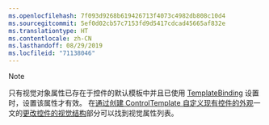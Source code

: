 ```yaml
---
ms.openlocfilehash: 7f093d9268b619426713f4073c4982db808c10d4
ms.sourcegitcommit: 5ef0d02cb57c7153fd9d5417cdcad45665af832e
ms.translationtype: HT
ms.contentlocale: zh-CN
ms.lasthandoff: 08/29/2019
ms.locfileid: "71138046"
---
```

> [!NOTE]
>  只有视觉对象属性已存在于控件的默认模板中并且已使用 [TemplateBinding](~/docs/framework/wpf/advanced/templatebinding-markup-extension.md) 设置时，设置该属性才有效。 在[通过创建 ControlTemplate 自定义现有控件的外观](~/docs/framework/wpf/controls/customizing-the-appearance-of-an-existing-control.md)一文的[更改控件的视觉结构](~/docs/framework/wpf/controls/customizing-the-appearance-of-an-existing-control.md#changing-the-visual-structure-of-a-control)部分可以找到视觉属性列表。
  
